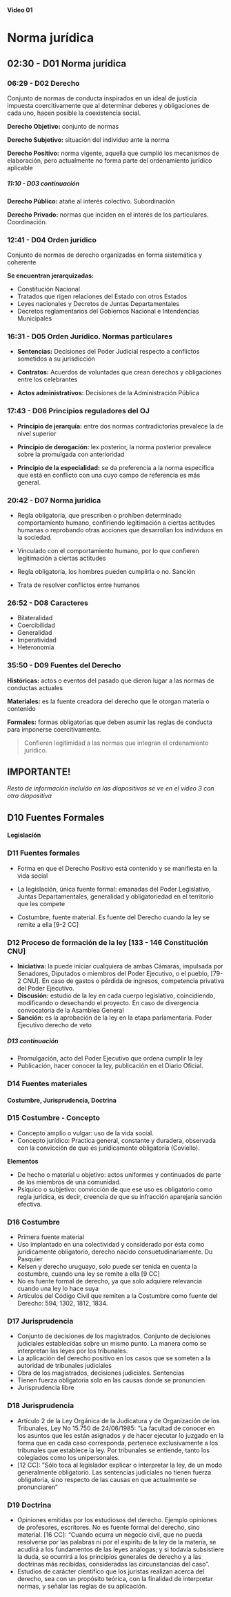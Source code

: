 **Video 01**
# Norma jurídica

## 02:30 - D01 Norma jurídica

### 06:29 - D02 Derecho

Conjunto de normas de conducta inspirados en un ideal de justicia impuesta coercitivamente que al determinar deberes y obligaciones de cada uno, hacen posible la coexistencia social.

**Derecho Objetivo:** conjunto de normas

**Derecho Subjetivo:** situación del individuo ante la norma

**Derecho Positivo:** norma vigente, aquella que cumplió los mecanismos de elaboración, pero actualmente no forma parte del ordenamiento jurídico aplicable

##### 11:10 - D03 continuación

**Derecho Público:** atañe al interés colectivo. Subordinación

**Derecho Privado:** normas que inciden en el interés de los particulares. Coordinación.

### 12:41 - D04 Orden jurídico

Conjunto de normas de derecho organizadas en forma sistemática y coherente

**Se encuentran jerarquizadas:**

- Constitución Nacional
- Tratados que rigen relaciones del Estado con otros Estados
- Leyes nacionales y Decretos de Juntas Departamentales
- Decretos reglamentarios del Gobiernos Nacional e Intendencias Municipales

### 16:31 - D05 Orden Jurídico. Normas particulares

- **Sentencias:** Decisiones del Poder Judicial respecto a conflictos sometidos a su jurisdicción  

- **Contratos:** Acuerdos de voluntades que crean derechos y obligaciones entre los celebrantes

- **Actos administrativos:** Decisiones de la Administración Pública

### 17:43 - D06 Principios reguladores del OJ

- **Principio de jerarquía:** entre dos normas contradictorias prevalece la de nivel superior

- **Principio de derogación:** lex posterior, la norma posterior prevalece sobre la promulgada con anterioridad

- **Principio de la especialidad:** se da preferencia a la norma específica que está en conflicto con una cuyo campo de referencia es más general.

### 20:42 - D07 Norma jurídica

- Regla obligatoria, que prescriben o prohíben determinado comportamiento humano, confiriendo legitimación a ciertas actitudes humanas o reprobando otras acciones que desarrollan los individuos en la sociedad.

- Vinculado con el  comportamiento humano, por lo que confieren legitimación a ciertas actitudes

- Regla obligatoria, los hombres pueden cumplirla o no. Sanción

- Trata de resolver conflictos entre humanos

### 26:52 - D08 Caracteres

- Bilateralidad
- Coercibilidad
- Generalidad
- Imperatividad
- Heteronomía

### 35:50 - D09 Fuentes del Derecho

**Históricas:** actos o eventos del pasado que dieron lugar a las normas de conductas actuales 

**Materiales:** es la fuente creadora del derecho que le otorgan materia o contenido 

**Formales:** formas obligatorias que deben asumir las reglas de conducta para imponerse coercitivamente. 

> Confieren  legitimidad a las normas que integran el  ordenamiento jurídico. 
>

## IMPORTANTE!
*Resto de información incluido en las diapositivas se ve en el video 3 con otra diapositiva* 

## D10 Fuentes Formales
#### Legislación

### D11 Fuentes formales

- Forma en que el Derecho Positivo está contenido y se manifiesta en la vida social

- La legislación, única fuente formal: emanadas del Poder Legislativo, Juntas Departamentales, generalidad y obligatoriedad en el territorio que les compete

- Costumbre, fuente material. Es fuente del Derecho cuando la ley se remite a ella [9-2 CC]

### D12 Proceso de formación de la ley [133 - 146 Constitución CNU]

- **Iniciativa:** la puede iniciar cualquiera de ambas Cámaras, impulsada por Senadores, Diputados o miembros del Poder Ejecutivo, o el pueblo, [79-2 CNU]. En caso de gastos o pérdida de ingresos, competencia privativa del Poder Ejecutivo.
- **Discusión:** estudio de la ley en cada cuerpo legislativo, coincidiendo, modificando o desechando el proyecto. En caso de divergencia convocatoria de la Asamblea General
- **Sanción:** es la aprobación de la ley en la etapa parlamentaria. Poder Ejecutivo derecho de veto

##### D13 continuación

- Promulgación, acto del Poder Ejecutivo que ordena cumplir la ley
- Publicación, hacer conocer la ley, publicación en el Diario Oficial.

### D14 Fuentes materiales
#### Costumbre, Jurisprudencia, Doctrina

### D15 Costumbre - Concepto

- Concepto amplio o vulgar: uso de la vida social.
- Concepto jurídico: Practica general, constante y duradera, observada con la convicción de que es jurídicamente obligatoria (Coviello).

**Elementos**

- De hecho o material u objetivo: actos uniformes y continuados de parte de los miembros de una comunidad.
- Psíquico o subjetivo: convicción de que ese uso es obligatorio como regla jurídica, es decir, creencia de que su infracción aparejaría sanción efectiva.

### D16 Costumbre

- Primera fuente material
- Uso implantado en una colectividad y considerado por ésta como jurídicamente obligatorio, derecho nacido consuetudinariamente. Du Pasquier
- Kelsen y derecho uruguayo, solo puede ser tenida en cuenta la costumbre, cuando una ley se remite a ella [9 CC]
- No es fuente formal de derecho, ya que solo adquiere relevancia cuando una ley lo hace suya
- Artículos del Código Civil que remiten a la Costumbre como fuente del Derecho: 594, 1302, 1812, 1834.

### D17 Jurisprudencia

- Conjunto de decisiones de los magistrados. Conjunto de decisiones judiciales establecidas sobre un mismo punto. La manera como se interpretan las leyes por los tribunales.
- La aplicación del derecho positivo en los casos que se someten a la autoridad de tribunales judiciales
- Obra de los magistrados, decisiones judiciales. Sentencias
- Tienen fuerza obligatoria solo en las causas donde se
pronuncien
-  Jurisprudencia libre

### D18 Jurisprudencia

- Artículo 2 de la Ley Orgánica de la Judicatura y de Organización de los Tribunales, Ley No 15.750 de 24/06/1985: “La facultad de conocer en los asuntos que les están asignados y de hacer ejecutar lo juzgado en la forma que en cada caso corresponda, pertenece exclusivamente a los tribunales que establece la ley.
Por tribunales se entiende, tanto los colegiados como los unipersonales.
- [12 CC]: “Sólo toca al legislador explicar o interpretar la
ley, de un modo generalmente obligatorio. Las sentencias
judiciales no tienen fuerza obligatoria, sino respecto de las
causas en que actualmente se pronunciaren”

### D19 Doctrina

- Opiniones emitidas por los estudiosos del derecho. Ejemplo opiniones de profesores, escritores.
No es fuente formal del derecho, sino material. [16 CC]: “Cuando ocurra un negocio civil, que no pueda
resolverse por las palabras ni por el espíritu de la ley de la materia, se acudirá a los fundamentos de las leyes análogas; y si todavía subsistiere la duda, se ocurrirá a los principios generales de derecho y a las doctrinas más recibidas, consideradas las circunstancias del caso”.
- Estudios de carácter científico que los juristas realizan acerca del derecho, sea con un propósito teórica, con la finalidad de interpretar normas, y señalar las reglas de su aplicación.